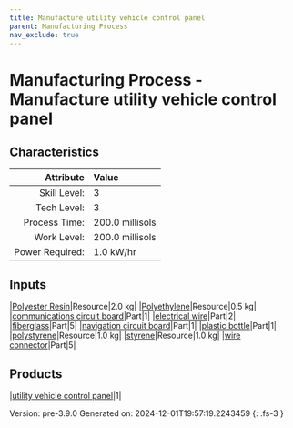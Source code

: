 ```yaml
---
title: Manufacture utility vehicle control panel
parent: Manufacturing Process
nav_exclude: true
---
```

# Manufacturing Process - Manufacture utility vehicle control panel


## Characteristics

| Attribute      | Value |
|--------:|:------|
|Skill Level:|3|
|Tech Level:|3|
|Process Time:|200.0 millisols|
|Work Level:|200.0 millisols|
|Power Required:|1.0 kW/hr|

## Inputs

|[Polyester Resin](../resource/polyester-resin.html)|Resource|2.0 kg|
|[Polyethylene](../resource/polyethylene.html)|Resource|0.5 kg|
|[communications circuit board](../part/communications-circuit-board.html)|Part|1|
|[electrical wire](../part/electrical-wire.html)|Part|2|
|[fiberglass](../part/fiberglass.html)|Part|5|
|[navigation circuit board](../part/navigation-circuit-board.html)|Part|1|
|[plastic bottle](../part/plastic-bottle.html)|Part|1|
|[polystyrene](../resource/polystyrene.html)|Resource|1.0 kg|
|[styrene](../resource/styrene.html)|Resource|1.0 kg|
|[wire connector](../part/wire-connector.html)|Part|5|

## Products

|[utility vehicle control panel](../part/utility-vehicle-control-panel.html)|1|


Version: pre-3.9.0 Generated on: 2024-12-01T19:57:19.2243459
{: .fs-3 }

